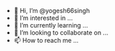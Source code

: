 - 👋 Hi, I’m @yogesh66singh
- 👀 I’m interested in ...
- 🌱 I’m currently learning ...
- 💞️ I’m looking to collaborate on ...
- 📫 How to reach me ...

<!---
yogesh66singh/yogesh66singh is a ✨ special ✨ repository because its `README.md` (this file) appears on your GitHub profile.
You can click the Preview link to take a look at your changes.
--->

